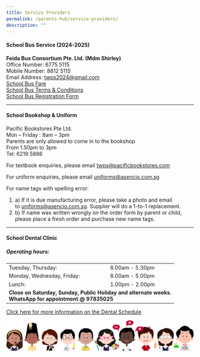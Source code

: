```yaml
---
title: Service Providers
permalink: /parents-hub/service-providers/
description: ""
---
```

#### School Bus Service (2024-2025)

**Feida Bus Consortium Pte. Ltd. (Mdm Shirley)**<br>
Office Number: 6775 5115 <br>
Mobile Number: 8812 5115 <br>
Email Address: twps2024@gmail.com <br>
[School Bus Fare](/files/School%20Bus%20Services/twps_nte_price_schbus_2024_w_email.pdf)<br>
[School Bus Terms &amp; Conditions](/files/School%20Bus%20Services/schbus_tnc_feida.pdf) <br>
[School Bus Registration Form](/files/School%20Bus%20Services/schbus_reg_form_feida.pdf)
<hr>

#### School Bookshop &amp; Uniform

Pacific Bookstores Pte Ltd.  
Mon – Friday : 8am – 3pm  
Parents are only allowed to come in to the bookshop  
From 1.50pm to 3pm  
Tel: 6219 5886

For textbook enquiries, please email&nbsp;[twps@pacificbookstores.com](mailto:twps@pacificbookstores.com)

For uniform enquiries, please email&nbsp;[uniforms@asencio.com.sg](mailto:uniforms@asencio.com.sg)

For name tags with spelling error:

1.  a) If it is due manufacturing error, please take a photo and email to&nbsp;[uniforms@asencio.com.sg](mailto:uniforms@asencio.com.sg). Supplier will do a 1-to-1 replacement.
2.  b) If name was written wrongly on the order form by parent or child, please place a fresh order and purchase new name tags.

<hr>

#### School Dental Clinic
<h5>Operating hours:</h5>
<table>
	<tbody><tr>
		<td>Tuesday, Thursday:</td>
		<td>8.00am - 5.30pm</td>
	</tr>
	<tr>
		<td>Monday, Wednesday, Friday:</td>
		<td>8.00am - 5.00pm</td>
	</tr>
	<tr>
		<td>Lunch:</td>
		<td>1.00pm - 2.00pm</td>
	</tr>
	<tr>
		<td colspan="2"><b>Close on Saturday, Sunday, Public Holiday and alternate weeks.<br>WhatsApp for appointment @ 97835025</b></td>
	</tr>
</tbody></table>

[Click here for more information on the Dental Schedule](/files/Dental%20Information/oct%202023%20schedule.pdf)


![](/images/kids.png)